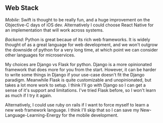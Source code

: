 
## Web Stack

*Mobile*: Swift is thought to be really fun, and a huge improvement on the Objective-C days of iOS dev. Alternatively I could choose React Native for an implementation that will work across systems.

*Backend*: Python is great becaue of its rich web frameworks. It is widely thought of as a great language for web development, and we won't outgrow the downside of python for a very long time, at which point we can consider other languages for microservices.

My choices are Django vs Flask for python. Django is a more opinionated framework that does more for you from the start. However, it can be harder to write some things in Django if your use-case doesn't fit the Django paradigm. Meanwhile Flask is quite customizable and unopinionated, but takes a lot more work to setup. I think I'll go with Django so I can get a sense of it's support and limitations. I've tried Flask before, so I won't learn as much if I try it again.

Alternatively, I could use ruby on rails if I want to force myself to learn a new web framework language. I think I'll skip that so I can save my New-Language-Learning-Energy for the mobile development.
